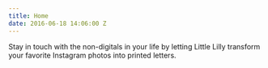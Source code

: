 ```yaml
---
title: Home
date: 2016-06-18 14:06:00 Z
---
```


Stay in touch with the non-digitals in your life by letting Little Lilly transform your favorite Instagram photos into printed letters.
